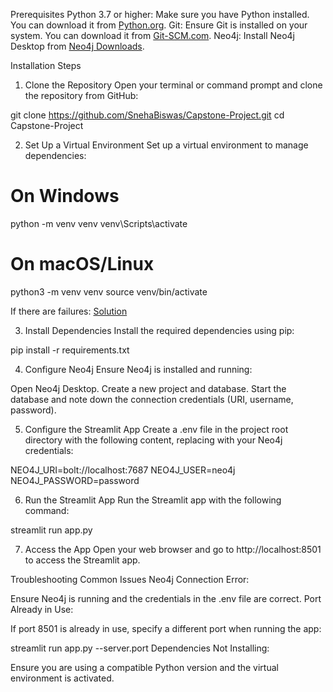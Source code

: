 Prerequisites
Python 3.7 or higher: Make sure you have Python installed. You can download it from [Python.org](https://www.python.org/downloads/).
Git: Ensure Git is installed on your system. You can download it from [Git-SCM.com](https://git-scm.com/downloads).
Neo4j: Install Neo4j Desktop from [Neo4j Downloads](https://neo4j.com/docs/desktop-manual/current/installation/download-installation/).

Installation Steps
1. Clone the Repository
Open your terminal or command prompt and clone the repository from GitHub:

git clone https://github.com/SnehaBiswas/Capstone-Project.git
cd Capstone-Project


2. Set Up a Virtual Environment
Set up a virtual environment to manage dependencies:

# On Windows
python -m venv venv
venv\Scripts\activate

# On macOS/Linux
python3 -m venv venv
source venv/bin/activate

If there are failures: [Solution](https://docs.google.com/document/d/1wTnGUctboAakESZ3heTvbFA7LeRTpe21Dc1otHFMi6w/edit) 

3. Install Dependencies
Install the required dependencies using pip:

pip install -r requirements.txt

4. Configure Neo4j
Ensure Neo4j is installed and running:

Open Neo4j Desktop.
Create a new project and database.
Start the database and note down the connection credentials (URI, username, password).

5. Configure the Streamlit App
Create a .env file in the project root directory with the following content, replacing with your Neo4j credentials:

NEO4J_URI=bolt://localhost:7687
NEO4J_USER=neo4j
NEO4J_PASSWORD=password

6. Run the Streamlit App
Run the Streamlit app with the following command:

streamlit run app.py

7. Access the App
Open your web browser and go to http://localhost:8501 to access the Streamlit app.



Troubleshooting
Common Issues
Neo4j Connection Error:

Ensure Neo4j is running and the credentials in the .env file are correct.
Port Already in Use:

If port 8501 is already in use, specify a different port when running the app:

streamlit run app.py --server.port <new-port>
Dependencies Not Installing:

Ensure you are using a compatible Python version and the virtual environment is activated.
